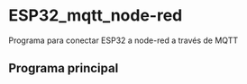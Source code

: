 # ESP32_mqtt_node-red
Programa para conectar ESP32 a node-red a través de MQTT
## Programa principal
